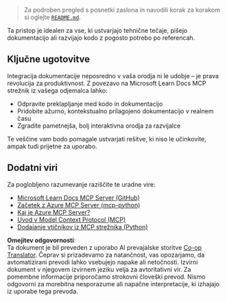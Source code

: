 <!--
CO_OP_TRANSLATOR_METADATA:
{
  "original_hash": "577394ece173bbc758150fd4bfbc13dd",
  "translation_date": "2025-06-21T14:22:10+00:00",
  "source_file": "09-CaseStudy/docs-mcp/README.md",
  "language_code": "sl"
}
-->
> Za podroben pregled s posnetki zaslona in navodili korak za korakom si oglejte [`README.md`](./solution/scenario3/README.md).

Ta pristop je idealen za vse, ki ustvarjajo tehnične tečaje, pišejo dokumentacijo ali razvijajo kodo z pogosto potrebo po referencah.

## Ključne ugotovitve

Integracija dokumentacije neposredno v vaša orodja ni le udobje – je prava revolucija za produktivnost. Z povezavo na Microsoft Learn Docs MCP strežnik iz vašega odjemalca lahko:

- Odpravite preklapljanje med kodo in dokumentacijo
- Pridobite ažurno, kontekstualno prilagojeno dokumentacijo v realnem času
- Zgradite pametnejša, bolj interaktivna orodja za razvijalce

Te veščine vam bodo pomagale ustvarjati rešitve, ki niso le učinkovite, ampak tudi prijetne za uporabo.

## Dodatni viri

Za poglobljeno razumevanje raziščite te uradne vire:

- [Microsoft Learn Docs MCP Server (GitHub)](https://github.com/MicrosoftDocs/mcp)
- [Začetek z Azure MCP Server (mcp-python)](https://learn.microsoft.com/en-us/azure/developer/azure-mcp-server/get-started#create-the-python-app)
- [Kaj je Azure MCP Server?](https://learn.microsoft.com/en-us/azure/developer/azure-mcp-server/)
- [Uvod v Model Context Protocol (MCP)](https://modelcontextprotocol.io/introduction)
- [Dodajanje vtičnikov iz MCP strežnika (Python)](https://learn.microsoft.com/en-us/semantic-kernel/concepts/plugins/adding-mcp-plugins)

**Omejitev odgovornosti**:  
Ta dokument je bil preveden z uporabo AI prevajalske storitve [Co-op Translator](https://github.com/Azure/co-op-translator). Čeprav si prizadevamo za natančnost, vas opozarjamo, da avtomatizirani prevodi lahko vsebujejo napake ali netočnosti. Izvirni dokument v njegovem izvirnem jeziku velja za avtoritativni vir. Za pomembne informacije priporočamo strokovni človeški prevod. Nismo odgovorni za morebitna nesporazume ali napačne interpretacije, ki izhajajo iz uporabe tega prevoda.